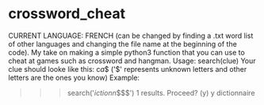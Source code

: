 # crossword_cheat
CURRENT LANGUAGE: FRENCH (can be changed by finding a .txt word list of other languages and changing the file name at the beginning of the code).
My take on making a simple python3 function that you can use to cheat at games such as crossword and hangman.
Usage: search(clue)
Your clue should looke like this: c$a$$ ('$' represents unknown letters and other letters are the ones you know)
Example: 
>>> search('$ictionn$$$$')
1 results. Proceed? (y)
y
dictionnaire


